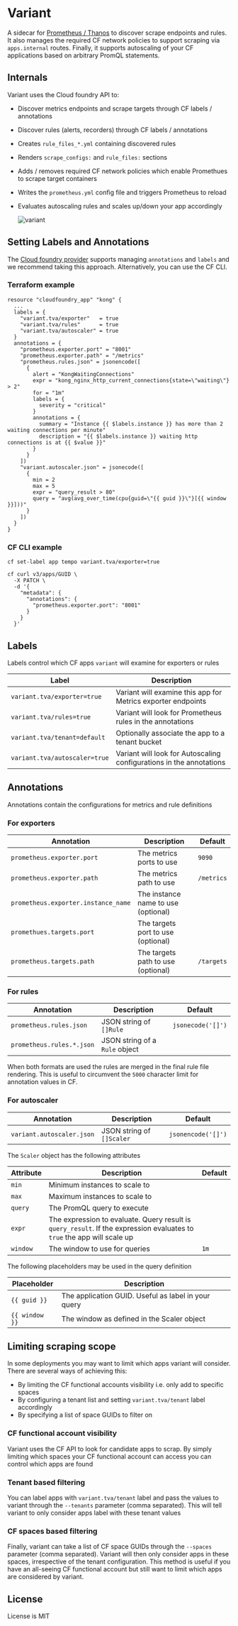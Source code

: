 # Variant

A sidecar for [Prometheus / Thanos](https://github.com/philips-labs/terraform-cloudfoundry-thanos) to discover scrape endpoints and rules.
It also manages the required CF network policies to support scraping via `apps.internal` routes. Finally, it supports autoscaling of your CF applications based on arbitrary PromQL statements.

## Internals
Variant uses the Cloud foundry API to:
- Discover metrics endpoints and scrape targets through CF labels / annotations
- Discover rules (alerts, recorders) through CF labels / annotations
- Creates `rule_files_*.yml` containing discovered rules
- Renders `scrape_configs:` and `rule_files:` sections
- Adds / removes required CF network policies which enable Promethues to scrape target containers
- Writes the `prometheus.yml` config file and triggers Prometheus to reload
- Evaluates autoscaling rules and scales up/down your app accordingly

  ![variant](resources/variant.svg)

## Setting Labels and Annotations

The [Cloud foundry provider](https://registry.terraform.io/providers/philips-labs/cloudfoundry/latest/docs/resources/app#labels) supports managing
`annotations` and `labels` and we recommend taking this approach. Alternatively, you can use the CF CLI.

### Terraform example

```hcl
resource "cloudfoundry_app" "kong" {
  ...
  labels = {
    "variant.tva/exporter"   = true
    "variant.tva/rules"      = true
    "variant.tva/autoscaler" = true
  }
  annotations = {
    "prometheus.exporter.port" = "8001"
    "prometheus.exporter.path" = "/metrics"
    "prometheus.rules.json" = jsonencode([
      {
        alert = "KongWaitingConnections"
        expr = "kong_nginx_http_current_connections{state=\"waiting\"} > 2"
        for = "1m"
        labels = {
          severity = "critical"
        }
        annotations = {
          summary = "Instance {{ $labels.instance }} has more than 2 waiting connections per minute"
          description = "{{ $labels.instance }} waiting http connections is at {{ $value }}"
        }
      }
    ])
    "variant.autoscaler.json" = jsonecode([
      {
        min = 2
        max = 5
        expr = "query_result > 80"
        query = "avg(avg_over_time(cpu{guid=\"{{ guid }}\"}[{{ window }}]))"
      }
    ])
  }
}
```

### CF CLI example

```shell
cf set-label app tempo variant.tva/exporter=true
```

```shell
cf curl v3/apps/GUID \
  -X PATCH \
  -d '{
    "metadata": {
      "annotations": {
        "prometheus.exporter.port": "8001"
      }
    }
  }'
```

## Labels

Labels control which CF apps `variant` will examine for exporters or rules

| Label                         | Description                                                         |
|-------------------------------|---------------------------------------------------------------------|
| `variant.tva/exporter=true`   | Variant will examine this app for Metrics exporter endpoints        |
| `variant.tva/rules=true`      | Variant will look for Prometheus rules in the annotations           |
| `variant.tva/tenant=default`  | Optionally associate the app to a tenant bucket                     |
 | `variant.tva/autoscaler=true` | Variant will look for Autoscaling configurations in the annotations | 

## Annotations

Annotations contain the configurations for metrics and rule definitions

### For exporters

| Annotation                          | Description                         | Default    |
|-------------------------------------|-------------------------------------|------------|
| `prometheus.exporter.port`          | The metrics ports to use            | `9090`     |
| `prometheus.exporter.path`          | The metrics path to use             | `/metrics` |
| `prometheus.exporter.instance_name` | The instance name to use (optional) |            |
| `promethues.targets.port`           | The targets port to use (optional)  |            |
| `prometheus.targets.path`           | The targets path to use (optional)  | `/targets` |

### For rules

| Annotation                | Description                    | Default           |
|---------------------------|--------------------------------|-------------------|
| `prometheus.rules.json`   | JSON string of `[]Rule`        | `jsonecode('[]')` |
| `prometheus.rules.*.json` | JSON string of a `Rule` object |                   |

When both formats are used the rules are merged in the final rule file rendering. This
is useful to circumvent the `5000` character limit for annotation values in CF.

### For autoscaler

| Annotation                | Description               | Default            |
|---------------------------|---------------------------|--------------------|
| `variant.autoscaler.json` | JSON string of `[]Scaler` | `jsonencode('[]')` |

The `Scaler` object has the following attributes 

| Attribute | Description                                                                                                             | Default |
|-----------|-------------------------------------------------------------------------------------------------------------------------|---------|
 | `min`     | Minimum instances to scale to                                                                                           |         |
 | `max`     | Maximum instances to scale to                                                                                           |         |
 | `query`   | The PromQL query to execute                                                                                             |         |
 | `expr`    | The expression to evaluate. Query result is `query_result`. If the expression evaluates to `true` the app will scale up |
 | `window`  | The window to use for queries                                                                                           | `1m`    |

The following placeholders may be used in the query definition

| Placeholder    | Description                                         |
|----------------|-----------------------------------------------------|
 | `{{ guid }}`   | The application GUID. Useful as label in your query |
 | `{{ window }}` | The window as defined in the Scaler object          |



## Limiting scraping scope

In some deployments you may want to limit which apps variant will consider. There are several
ways of achieving this:

- By limiting the CF functional accounts visibility i.e. only add to specific spaces
- By configuring a tenant list and setting `variant.tva/tenant` label accordingly
- By specifying a list of space GUIDs to filter on

### CF functional account visibility

Variant uses the CF API to look for candidate apps to scrap. By simply limiting which spaces your
CF functional account can access you can control which apps are found

### Tenant based filtering

You can label apps with `variant.tva/tenant` label and pass the values to variant through the `--tenants` parameter (comma separated). This
will tell variant to only consider apps label with these tenant values

### CF spaces based filtering

Finally, variant can take a list of CF space GUIDs through the `--spaces` parameter (comma separated). Variant will then only consider apps in these spaces, irrespective of the tenant configuration. This method is useful if you have an all-seeing CF functional account but still want to
limit which apps are considered by variant.

## License

License is MIT
